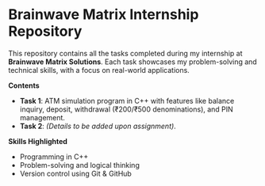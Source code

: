 
# Brainwave Matrix Internship Repository

This repository contains all the tasks completed during my internship at **Brainwave Matrix Solutions**. Each task showcases my problem-solving and technical skills, with a focus on real-world applications.

**Contents**

- **Task 1**: ATM simulation program in C++ with features like balance inquiry, deposit, withdrawal (₹200/₹500 denominations), and PIN management.
- **Task 2**: *(Details to be added upon assignment)*.

**Skills Highlighted**
- Programming in C++
- Problem-solving and logical thinking
- Version control using Git & GitHub

